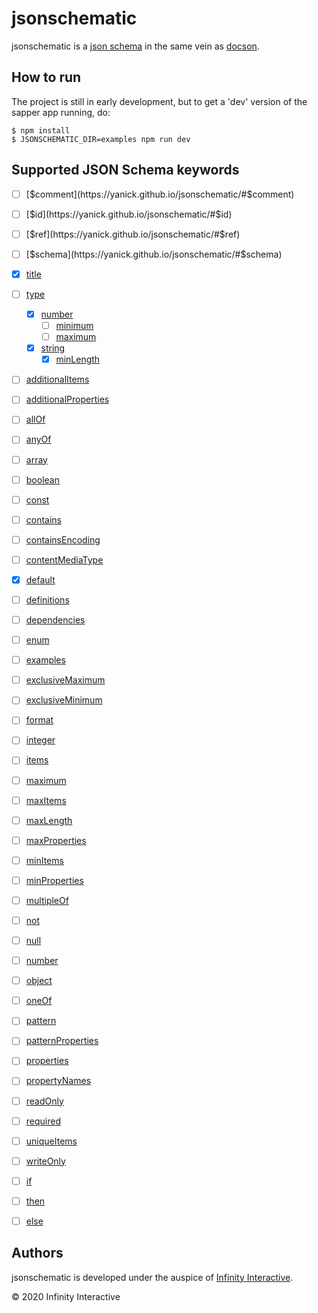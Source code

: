 # jsonschematic

jsonschematic is a [json schema][] in the same vein as
[docson][].

## How to run

The project is still in early development, but to get a 'dev'
version of the sapper app running, do:

    $ npm install
    $ JSONSCHEMATIC_DIR=examples npm run dev

## Supported JSON Schema keywords

- [ ] [$comment](https://yanick.github.io/jsonschematic/#$comment)
- [ ] [$id](https://yanick.github.io/jsonschematic/#$id)
- [ ] [$ref](https://yanick.github.io/jsonschematic/#$ref)
- [ ] [$schema](https://yanick.github.io/jsonschematic/#$schema)

- [x] [title](https://yanick.github.io/jsonschematic/#title)

- [ ] [type](https://yanick.github.io/jsonschematic/#type)
    - [x] [number](https://yanick.github.io/jsonschematic/#number) 
        - [ ] [minimum](https://yanick.github.io/jsonschematic/#minimum)
        - [ ] [maximum](https://yanick.github.io/jsonschematic/#maximum)
    - [x] [string](https://yanick.github.io/jsonschematic/#string)
        - [x] [minLength](https://yanick.github.io/jsonschematic/#minLength)

- [ ] [additionalItems](https://yanick.github.io/jsonschematic/#additionalItems)
- [ ] [additionalProperties](https://yanick.github.io/jsonschematic/#additionalProperties)
- [ ] [allOf](https://yanick.github.io/jsonschematic/#allOf)
- [ ] [anyOf](https://yanick.github.io/jsonschematic/#anyOf)
- [ ] [array](https://yanick.github.io/jsonschematic/#array)
- [ ] [boolean](https://yanick.github.io/jsonschematic/#boolean)
- [ ] [const](https://yanick.github.io/jsonschematic/#const)
- [ ] [contains](https://yanick.github.io/jsonschematic/#contains)
- [ ] [containsEncoding](https://yanick.github.io/jsonschematic/#containsEncoding)
- [ ] [contentMediaType](https://yanick.github.io/jsonschematic/#contentMediaType)
- [x] [default](https://yanick.github.io/jsonschematic/#default)
- [ ] [definitions](https://yanick.github.io/jsonschematic/#definitions)
- [ ] [dependencies](https://yanick.github.io/jsonschematic/#dependencies)
- [ ] [enum](https://yanick.github.io/jsonschematic/#enum)
- [ ] [examples](https://yanick.github.io/jsonschematic/#examples)
- [ ] [exclusiveMaximum](https://yanick.github.io/jsonschematic/#exclusiveMaximum)
- [ ] [exclusiveMinimum](https://yanick.github.io/jsonschematic/#exclusiveMinimum)
- [ ] [format](https://yanick.github.io/jsonschematic/#format)
- [ ] [integer](https://yanick.github.io/jsonschematic/#integer)
- [ ] [items](https://yanick.github.io/jsonschematic/#items)
- [ ] [maximum](https://yanick.github.io/jsonschematic/#maximum)
- [ ] [maxItems](https://yanick.github.io/jsonschematic/#maxItems)
- [ ] [maxLength](https://yanick.github.io/jsonschematic/#maxLength)
- [ ] [maxProperties](https://yanick.github.io/jsonschematic/#maxProperties)
- [ ] [minItems](https://yanick.github.io/jsonschematic/#minItems)
- [ ] [minProperties](https://yanick.github.io/jsonschematic/#minProperties)
- [ ] [multipleOf](https://yanick.github.io/jsonschematic/#multipleOf)
- [ ] [not](https://yanick.github.io/jsonschematic/#not)
- [ ] [null](https://yanick.github.io/jsonschematic/#null)
- [ ] [number](https://yanick.github.io/jsonschematic/#number)
- [ ] [object](https://yanick.github.io/jsonschematic/#object)
- [ ] [oneOf](https://yanick.github.io/jsonschematic/#oneOf)
- [ ] [pattern](https://yanick.github.io/jsonschematic/#pattern)
- [ ] [patternProperties](https://yanick.github.io/jsonschematic/#patternProperties)
- [ ] [properties](https://yanick.github.io/jsonschematic/#properties)
- [ ] [propertyNames](https://yanick.github.io/jsonschematic/#propertyNames)
- [ ] [readOnly](https://yanick.github.io/jsonschematic/#readOnly)
- [ ] [required](https://yanick.github.io/jsonschematic/#required)
- [ ] [uniqueItems](https://yanick.github.io/jsonschematic/#uniqueItems)
- [ ] [writeOnly](https://yanick.github.io/jsonschematic/#writeOnly)
- [ ] [if](https://yanick.github.io/jsonschematic/#if)
- [ ] [then](https://yanick.github.io/jsonschematic/#then)
- [ ] [else](https://yanick.github.io/jsonschematic/#else)


## Authors

jsonschematic is developed under the auspice of
[Infinity Interactive](https://www.iinteractive.com/).

© 2020 Infinity Interactive

[json schema]: https://json-schema.org
[docson]: https://github.com/lbovet/docson
